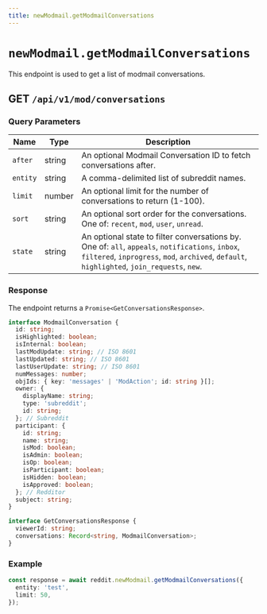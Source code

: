 ```yaml
---
title: newModmail.getModmailConversations
---
```


# `newModmail.getModmailConversations`

This endpoint is used to get a list of modmail conversations.

## GET `/api/v1/mod/conversations`

### Query Parameters

| Name     | Type   | Description                                                                                                                                                                                      |
| -------- | ------ | ------------------------------------------------------------------------------------------------------------------------------------------------------------------------------------------------ |
| `after`  | string | An optional Modmail Conversation ID to fetch conversations after.                                                                                                                                |
| `entity` | string | A comma-delimited list of subreddit names.                                                                                                                                                       |
| `limit`  | number | An optional limit for the number of conversations to return (1-100).                                                                                                                             |
| `sort`   | string | An optional sort order for the conversations. One of: `recent`, `mod`, `user`, `unread`.                                                                                                         |
| `state`  | string | An optional state to filter conversations by. One of: `all`, `appeals`, `notifications`, `inbox`, `filtered`, `inprogress`, `mod`, `archived`, `default`, `highlighted`, `join_requests`, `new`. |

### Response

The endpoint returns a `Promise<GetConversationsResponse>`.

```typescript
interface ModmailConversation {
  id: string;
  isHighlighted: boolean;
  isInternal: boolean;
  lastModUpdate: string; // ISO 8601
  lastUpdated: string; // ISO 8601
  lastUserUpdate: string; // ISO 8601
  numMessages: number;
  objIds: { key: 'messages' | 'ModAction'; id: string }[];
  owner: {
    displayName: string;
    type: 'subreddit';
    id: string;
  }; // Subreddit
  participant: {
    id: string;
    name: string;
    isMod: boolean;
    isAdmin: boolean;
    isOp: boolean;
    isParticipant: boolean;
    isHidden: boolean;
    isApproved: boolean;
  }; // Redditor
  subject: string;
}

interface GetConversationsResponse {
  viewerId: string;
  conversations: Record<string, ModmailConversation>;
}
```

### Example

```typescript
const response = await reddit.newModmail.getModmailConversations({
  entity: 'test',
  limit: 50,
});
```

